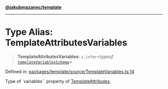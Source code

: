 [**@jakubmazanec/template**](../README.md)

---

# Type Alias: TemplateAttributesVariables

> **TemplateAttributesVariables**: `z.infer`\<_typeof_
> [`templateVariablesSchema`](../variables/templateVariablesSchema.md)\>

Defined in:
[packages/template/source/TemplateVariables.ts:14](https://github.com/jakubmazanec/tools/blob/f779e75b9ef98389e12e52575295bd1ef364daca/packages/template/source/TemplateVariables.ts#L14)

Type of `variables`` property of [TemplateAttributes](TemplateAttributes.md).
